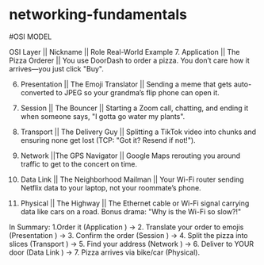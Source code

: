 # networking-fundamentals
#OSI MODEL

OSI Layer || Nickname ||  Role Real-World Example
7. Application	|| The Pizza Orderer	|| You use DoorDash to order a pizza. You don’t care how it arrives—you just click "Buy".

6. Presentation	|| The Emoji Translator || Sending a meme that gets auto-converted to JPEG so your grandma’s flip phone can open it.
   
5. Session	|| The Bouncer || Starting a Zoom call, chatting, and ending it when someone says, "I gotta go water my plants".
   
4. Transport || The Delivery Guy || Splitting a TikTok video into chunks and ensuring none get lost (TCP: "Got it? Resend if not!").
   
3. Network ||The GPS Navigator || Google Maps rerouting you around traffic to get to the concert on time.
   
2. Data Link || The Neighborhood Mailman || Your Wi-Fi router sending Netflix data to your laptop, not your roommate’s phone.

1. Physical ||	The Highway || The Ethernet cable or Wi-Fi signal carrying data like cars on a road. Bonus drama: "Why is the Wi-Fi so slow?!"


In Summary: 1.Order it (Application ) → 2. Translate your order to emojis (Presentation ) → 3. Confirm the order (Session ) → 4. Split the pizza into slices (Transport ) → 5. Find your address (Network ) → 6. Deliver to YOUR door (Data Link ) → 7. Pizza arrives via bike/car (Physical).
